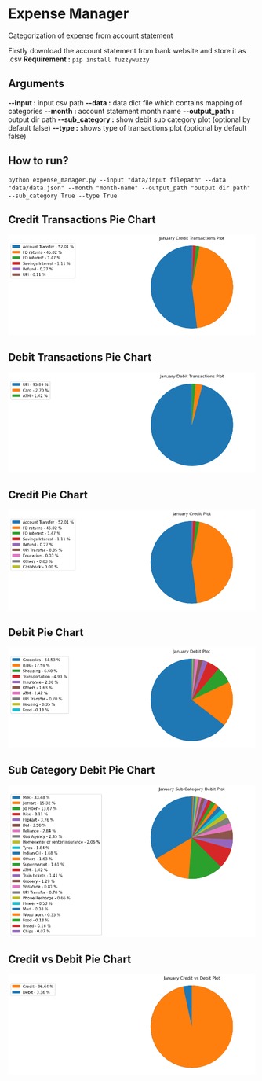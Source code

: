 # Expense Manager

Categorization of expense from account statement

Firstly download the account statement from bank website and store it as .csv
**Requirement :** `pip install fuzzywuzzy`

## Arguments

**--input :** input csv path
**--data :** data dict file which contains mapping of categories
**--month :** account statement month name
**--output_path :** output dir path
**--sub_category :** show debit sub category plot (optional by default false)
**--type :** shows type of transactions plot (optional by default false)

## How to run?

```
python expense_manager.py --input "data/input filepath" --data "data/data.json" --month "month-name" --output_path "output dir path" --sub_category True --type True
```

## Credit Transactions Pie Chart

![Credit Transactions](https://github.com/Anirudh1905/Expense_manager/blob/cli/outputs/January%20Credit%20Transactions.png)

## Debit Transactions Pie Chart

![Debit Transactions](https://github.com/Anirudh1905/Expense_manager/blob/cli/outputs/January%20Debit%20Transactions.png)

## Credit Pie Chart

![Credit Pie Chart](https://github.com/Anirudh1905/Expense_manager/blob/cli/outputs/January%20Credit.png)

## Debit Pie Chart

![Debit Pie Chart](https://github.com/Anirudh1905/Expense_manager/blob/cli/outputs/January%20Debit.png)

## Sub Category Debit Pie Chart

![Sub Category Debit Pie Chart](https://github.com/Anirudh1905/Expense_manager/blob/cli/outputs/January%20Sub%20Category%20Debit.png)

## Credit vs Debit Pie Chart

![Credit vs Debit Pie Chart](https://github.com/Anirudh1905/Expense_manager/blob/cli/outputs/January%20Credit%20vs%20Debit.png)
